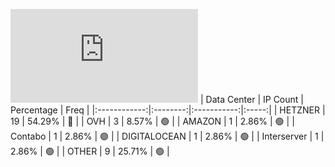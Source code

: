 ![Diagramm](https://github.com/obajay/StateSync-snapshots/blob/main/Projects/Ixo/1/README.md)
| Data Center | IP Count | Percentage | Freq |
|:------------:|:--------:|:-----------:|:-----:|
| HETZNER | 19 | 54.29% | 🔴 |
| OVH | 3 | 8.57% | 🟢 |
| AMAZON | 1 | 2.86% | 🟢 |
| Contabo | 1 | 2.86% | 🟢 |
| DIGITALOCEAN | 1 | 2.86% | 🟢 |
| Interserver | 1 | 2.86% | 🟢 |
| OTHER | 9 | 25.71% | 🟢 |